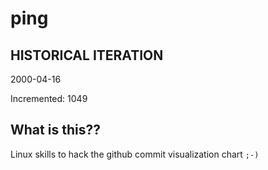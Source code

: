 # ping

## HISTORICAL ITERATION
2000-04-16

Incremented: 1049

## What is this?? 
Linux skills to hack the github commit visualization chart `;-)`
